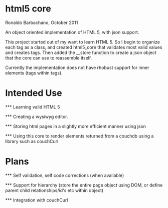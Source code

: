 html5 core
==========

Ronaldo Barbachano, October 2011

	
An object oriented implementation of HTML 5, with json support.

This project started out of my want to learn HTML 5. So I begin to organize each tag as a class,
and created html5_core that validates most valid values and creates tags. Then added the __store function to 
create a json object that the core can use to reassemble itself.
	
Currently the implementation does not have rhobust support for inner elements (tags within tags).
	
Intended Use
============

*** Learning valid HTML 5

*** Creating a wysiwyg editor.

*** Storing html pages in a slightly more efficient manner using json

*** Using this core to render elements returned from a couchdb using a library such as couchCurl
	
Plans
=====

*** Self validation, self code corrections (when available)

*** Support for hierarchy (store the entire page object using DOM, or define parent child relationships/id's etc within object)

*** Integration with couchCurl
